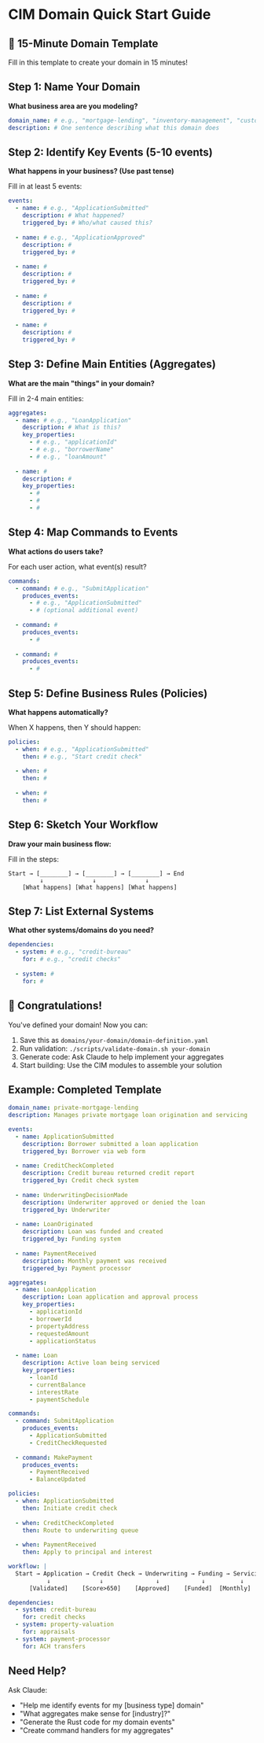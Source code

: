 # CIM Domain Quick Start Guide

## 🚀 15-Minute Domain Template

Fill in this template to create your domain in 15 minutes!

## Step 1: Name Your Domain

**What business area are you modeling?**
```yaml
domain_name: # e.g., "mortgage-lending", "inventory-management", "customer-support"
description: # One sentence describing what this domain does
```

## Step 2: Identify Key Events (5-10 events)

**What happens in your business? (Use past tense)**

Fill in at least 5 events:
```yaml
events:
  - name: # e.g., "ApplicationSubmitted"
    description: # What happened?
    triggered_by: # Who/what caused this?
    
  - name: # e.g., "ApplicationApproved" 
    description: #
    triggered_by: #
    
  - name: # 
    description: #
    triggered_by: #
    
  - name: #
    description: #
    triggered_by: #
    
  - name: #
    description: #
    triggered_by: #
```

## Step 3: Define Main Entities (Aggregates)

**What are the main "things" in your domain?**

Fill in 2-4 main entities:
```yaml
aggregates:
  - name: # e.g., "LoanApplication"
    description: # What is this?
    key_properties:
      - # e.g., "applicationId"
      - # e.g., "borrowerName"
      - # e.g., "loanAmount"
    
  - name: # 
    description: #
    key_properties:
      - #
      - #
      - #
```

## Step 4: Map Commands to Events

**What actions do users take?**

For each user action, what event(s) result?
```yaml
commands:
  - command: # e.g., "SubmitApplication"
    produces_events: 
      - # e.g., "ApplicationSubmitted"
      - # (optional additional event)
    
  - command: #
    produces_events:
      - #
    
  - command: #
    produces_events:
      - #
```

## Step 5: Define Business Rules (Policies)

**What happens automatically?**

When X happens, then Y should happen:
```yaml
policies:
  - when: # e.g., "ApplicationSubmitted"
    then: # e.g., "Start credit check"
    
  - when: #
    then: #
    
  - when: #
    then: #
```

## Step 6: Sketch Your Workflow

**Draw your main business flow:**

Fill in the steps:
```
Start → [________] → [________] → [________] → End
         ↓              ↓              ↓
    [What happens] [What happens] [What happens]
```

## Step 7: List External Systems

**What other systems/domains do you need?**
```yaml
dependencies:
  - system: # e.g., "credit-bureau"
    for: # e.g., "credit checks"
    
  - system: #
    for: #
```

## 🎉 Congratulations!

You've defined your domain! Now you can:

1. Save this as `domains/your-domain/domain-definition.yaml`
2. Run validation: `./scripts/validate-domain.sh your-domain`
3. Generate code: Ask Claude to help implement your aggregates
4. Start building: Use the CIM modules to assemble your solution

## Example: Completed Template

```yaml
domain_name: private-mortgage-lending
description: Manages private mortgage loan origination and servicing

events:
  - name: ApplicationSubmitted
    description: Borrower submitted a loan application
    triggered_by: Borrower via web form
    
  - name: CreditCheckCompleted
    description: Credit bureau returned credit report
    triggered_by: Credit check system
    
  - name: UnderwritingDecisionMade
    description: Underwriter approved or denied the loan
    triggered_by: Underwriter
    
  - name: LoanOriginated
    description: Loan was funded and created
    triggered_by: Funding system
    
  - name: PaymentReceived
    description: Monthly payment was received
    triggered_by: Payment processor

aggregates:
  - name: LoanApplication
    description: Loan application and approval process
    key_properties:
      - applicationId
      - borrowerId
      - propertyAddress
      - requestedAmount
      - applicationStatus
    
  - name: Loan
    description: Active loan being serviced
    key_properties:
      - loanId
      - currentBalance
      - interestRate
      - paymentSchedule

commands:
  - command: SubmitApplication
    produces_events: 
      - ApplicationSubmitted
      - CreditCheckRequested
    
  - command: MakePayment
    produces_events:
      - PaymentReceived
      - BalanceUpdated

policies:
  - when: ApplicationSubmitted
    then: Initiate credit check
    
  - when: CreditCheckCompleted
    then: Route to underwriting queue
    
  - when: PaymentReceived
    then: Apply to principal and interest

workflow: |
  Start → Application → Credit Check → Underwriting → Funding → Servicing
           ↓              ↓               ↓            ↓          ↓
      [Validated]    [Score>650]    [Approved]    [Funded]  [Monthly]

dependencies:
  - system: credit-bureau
    for: credit checks
  - system: property-valuation
    for: appraisals
  - system: payment-processor
    for: ACH transfers
```

## Need Help?

Ask Claude:
- "Help me identify events for my [business type] domain"
- "What aggregates make sense for [industry]?"
- "Generate the Rust code for my domain events"
- "Create command handlers for my aggregates"
